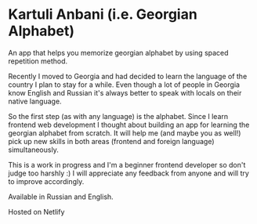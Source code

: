 # Kartuli Anbani (i.e. Georgian Alphabet)

An app that helps you memorize georgian alphabet by using spaced repetition method.

Recently I moved to Georgia and had decided to learn the language of the country I plan to stay for a while.
Even though a lot of people in Georgia know English and Russian it's always better to speak with locals on their native language.

So the first step (as with any language) is the alphabet.
Since I learn frontend web development I thought about building an app for learning the georgian alphabet from scratch.
It will help me (and maybe you as well!) pick up new skills in both areas (frontend and foreign language) simultaneously.

This is a work in progress and I'm a beginner frontend developer so don't judge too harshly :)
I will appreciate any feedback from anyone and will try to improve accordingly.

Available in Russian and English.

Hosted on Netlify

